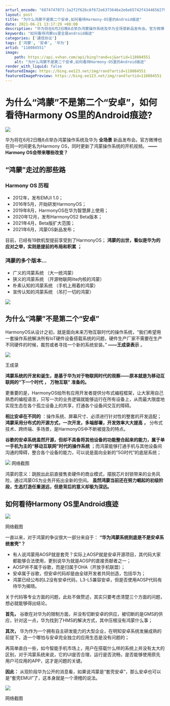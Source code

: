 ```yaml
---
arturl_encode: "6874747073:3a2f2f626c6f672e6373646e2e6e65742f434465627974652f:61727469636c652f64657461696c732f313138303834353531"
layout: post
title: "为什么鸿蒙不是第二个安卓,如何看待Harmony-OS里的Android痕迹"
date: 2021-06-21 13:17:29 +08:00
description: "​华为将在6月2日晚8点举办鸿蒙操作系统及华为全场景新品发布会。官方微博也在同一时间更名为Harmo"
keywords: "如何看待鸿蒙os里全是android痕迹"
categories: ['通信协议']
tags: ['鸿蒙', '安卓', '华为']
artid: "118084551"
image:
    path: https://api.vvhan.com/api/bing?rand=sj&artid=118084551
    alt: "为什么鸿蒙不是第二个安卓,如何看待Harmony-OS里的Android痕迹"
render_with_liquid: false
featuredImage: https://bing.ee123.net/img/rand?artid=118084551
featuredImagePreview: https://bing.ee123.net/img/rand?artid=118084551
---
```


# 为什么“鸿蒙”不是第二个“安卓”，如何看待Harmony OS里的Android痕迹?

![](https://i-blog.csdnimg.cn/blog_migrate/e9e6fed2fe38f5688a490b3bbc45f9f3.png)

​华为将在6月2日晚8点举办鸿蒙操作系统及华为
**全场景**
新品发布会。官方微博也在同一时间更名为Harmony OS，同时更新了鸿蒙操作系统的开机视频。
**——Harmony OS会带来哪些改变？**

## **“鸿蒙”走过的那些路**

### **Harmony OS 历程**

* 2012年，发布EMUI 1.0；
* 2016年5月，开始研发HarmonyOS；
* 2019年8月，HarmonyOS在华为智慧屏上使用；
* 2020年12月，发布HarmonyOS2 Beta版本；
* 2021年4月，Beta版扩大范围；
* 2021年6月，鸿蒙OS新品发布；

目前，已经有19款机型提前享受到了HarmonyOS；
**鸿蒙的出世，看似是华为的应对之举，实则是提前的布局和积累**
**；**

### **鸿蒙的多个版本…**

* 广义的鸿蒙系统 （大一统鸿蒙）
* 狭义的鸿蒙系统 （开源物联网lite内核的鸿蒙）
* 朴素认知的鸿蒙系统 （手机上用着的鸿蒙）
* 宣传认知的鸿蒙系统 （吊打一切的鸿蒙）

**![](https://i-blog.csdnimg.cn/blog_migrate/f108f70866fb19c6f3dcc9a85b12eca9.png)**

## **为什么“鸿蒙”不是第二个“安卓”**

HarmonyOS从设计之初，就是面向未来万物互联时代的操作系统，“我们希望用一套操作系统解决所有IoT硬件设备搭载系统的问题，硬件生产厂家不需要在生产不同硬件的时候，裁剪或者寻找一个新的系统安装。”
**——王成录表示**
。

![](https://i-blog.csdnimg.cn/blog_migrate/e9cef76c54cfd65214bb73d15b9ad424.png)

王成录

**鸿蒙系统的开发和诞生，是基于华为对于物联网时代的观察——原本就是为移动互联网的“下一个时代**
**，**
**万物互联”**
**准备的。**

更重要的是，HarmonyOS给所有应用开发者提供分布式编程框架，让大家用自己熟悉的编程语言，只写一次的业务逻辑就能够运行在所有设备上，从而最大限度地实现生态在各个孤立设备上的共享，打通各个设备间交互的障碍。

**相比安卓在不同的**
：操作系统、屏幕尺寸、必须进行针对性的整套的开发适配；
**鸿蒙采用分布式的开源方式，一次开发，多端部署，开发效率大大提高**
**，**
分布式技术、跨终端、多场景，是HarmonyOS中不断被提及的特点。

**谷歌的安卓系统虽然开源，但却不具备将其他设备的功能整合起来的能力，属于单一手机为主的“移动互联网”时代的操作系统**
；而鸿蒙能够打通手机与其他设备间沟通的障碍，整合各个设备的能力，可以说是面向全新的“5G时代”的底层系统；

![](https://i-blog.csdnimg.cn/blog_migrate/b4f5ad1d1d4d53e2e4a7d3e3b5cb5d2b.png)
网络截图

鸿蒙的意义：跳脱出此前直接售卖硬件的商业模式，摆脱芯片封锁带来的业务风险，通过鸿蒙OS为业务开拓出全新的空间。
**虽然鸿蒙当前还在努力崛起的初级阶段，生态打造任重道远，但是背后的意义却极为深远。**

## **如何看待Harmony OS里Android痕迹**

![](https://i-blog.csdnimg.cn/blog_migrate/2006fcc52998e91541b533f28e3a8a17.png)

网络截图

一直以来，对于鸿蒙的争议很大一部分来自于：
**“华为鸿蒙系统到底是不是安卓系统套壳”？**

* 有人说鸿蒙用AOSP就是套壳？实际上AOSP就是安卓开源项目，其代码大家都能够合法使用，更别说华为就是AOSP的直接贡献者之一；
* AOSP并不属于谷歌，而是归属于OHA（开放手机联盟）；
* 安卓属于谷歌，但安卓代码却是由全球开发者共同创造，包括华为；
* 鸿蒙已经公布的L2没有安卓代码，L3-L5兼容安卓，但是否使用AOSP代码有待华为揭晓。

关于代码等专业方面的问题，此处不做赘述，其实只要考虑清楚三个方面的问题，想必就能够得出结论。

**首先，**
谷歌在对华为的限制方面，并没有切断安卓的供应，被切断的是GMS的供应，针对这一点，华为找到了HMS的解决方式，其中压根没有鸿蒙什么事；

**其次，**
华为作为一个拥有自主研发能力的大型企业，在明知安卓系统发展成熟的前提下，造一个哪怕与安卓完全独立的应用生态是没有问题的；

再简单直白一些，如今智能手机市场上，用户在搭载什么样的系统上并没有太大的区别，对于鸿蒙系统来说，它的UI是否合理，运行是否流畅，是否能够使用原先用户可应用的APP，这才是问题的关键。

**因此：**
从现阶段华为公开的消息看，如果说鸿蒙是“套壳安卓”，那么安卓也可以是“套壳EMUI”了，这本身就是一个滑稽的说法。

![](https://i-blog.csdnimg.cn/blog_migrate/a97bd115552a321635f571cba602f1eb.png)

网络截图